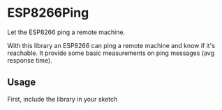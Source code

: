 # ESP8266Ping
Let the ESP8266 ping a remote machine.

With this library an ESP8266 can ping a remote machine and know if it's reachable.
It provide some basic measurements on ping messages (avg response time).

## Usage

First, include the library in your sketch
